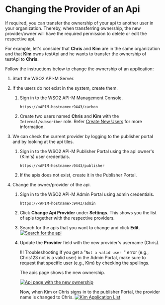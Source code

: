 # Changing the Provider of an Api

If required, you can transfer the ownership of your api to another user in your organization. Thereby, when transferring ownership, the new provider/owner will have the required permission to delete or edit the respective api.

For example, let's consider that **Chris** and **Kim** are in the same organization and that **Kim** owns testApi and he wants to transfer the ownership of testApi to **Chris**.

Follow the instructions below to change the ownership of an application:

1.  Start the WSO2 API-M Server.
2.  If the users do not exist in the system, create them.

     1. Sign in to the WSO2 API-M Management Console.

         `https://<APIM-hostname>:9443/carbon`

     2. Create two users named **Chris** and **Kim** with the `Internal/subscriber` role.
        Refer [Create New Users]({{base_path}}/administer/managing-users-and-roles/managing-users#adding-a-new-user) for more information.

3.  We can check the current provider by logging to the publisher portal and by looking at the api tiles.

    1.  Sign in to the WSO2 API-M Publisher Portal using the api owner's (Kim's) user credentials.

         `https://<APIM-hostname>:9443/publisher`

    2.  If the apis does not exist, create it in the Publisher Portal.

4.  Change the owner/provider of the api.

    1.  Sign in to the WSO2 API-M Admin Portal using admin credentials.
        
         `https://<APIM-hostname>:9443/admin`

    2.  Click **Change Api Provider** under **Settings**.
        This shows you the list of apis together with the respective providers.

    3.  Search for the apis that you want to change and click **Edit**.
        [![Search for the api]({{base_path}}/assets/img/learn/changing-api-provider-search.png)]({{base_path}}/assets/img/learn/changing-api-provider-search.png)

    4.  Update the **Provider** field with the new provider's username (Chris).

        !!! Troubleshooting
            If you get a "`Not a valid user `" error (e.g., Chris123 not is a valid user) in the Admin Portal, make sure to request that specific user (e.g., Kim) by checking the spellings.


        The apis page shows the new ownership.

        [![Api page with the new ownership]({{base_path}}/assets/img/learn/changing-api-provider.png)]({{base_path}}/assets/img/learn/changing-api-provider.png)   

        Now, when Kim or Chris signs in to the publisher Portal, the provider name is changed to Chris.
        [![Kim Application List]({{base_path}}/assets/img/learn/api-chris.png)]({{base_path}}/assets/img/learn/api-chris.png)